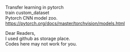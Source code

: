 Transfer learning in pytorch <br>
train custom_dataset <br>
Pytorch CNN model zoo.<br>
https://pytorch.org/docs/master/torchvision/models.html<br>

Dear Readers,<br>
I used github as storage place. <br>
Codes here may not work for you. <br>
